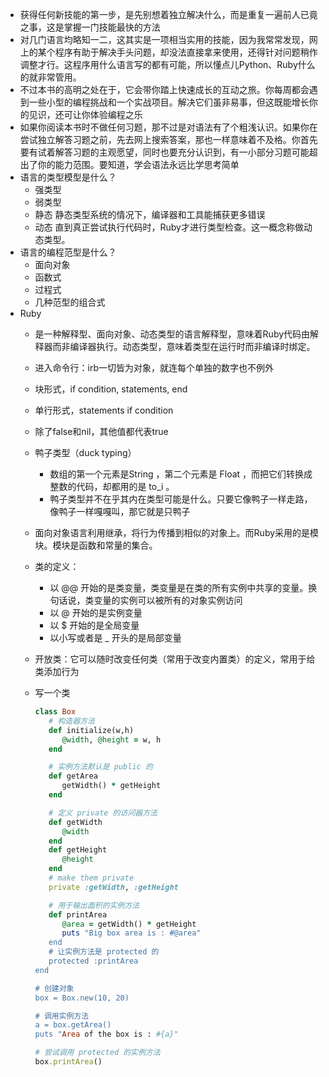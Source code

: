 - 获得任何新技能的第一步，是先别想着独立解决什么，而是重复一遍前人已竟之事，这是掌握一门技能最快的方法
- 对几门语言均略知一二，这其实是一项相当实用的技能，因为我常常发现，网上的某个程序有助于解决手头问题，却没法直接拿来使用，还得针对问题稍作调整才行。这程序用什么语言写的都有可能，所以懂点儿Python、Ruby什么的就非常管用。
- 不过本书的高明之处在于，它会带你踏上快速成长的互动之旅。你每周都会遇到一些小型的编程挑战和一个实战项目。解决它们虽非易事，但这既能增长你的见识，还可让你体验编程之乐
- 如果你阅读本书时不做任何习题，那不过是对语法有了个粗浅认识。如果你在尝试独立解答习题之前，先去网上搜索答案，那也一样意味着不及格。你首先要有试着解答习题的主观愿望，同时也要充分认识到，有一小部分习题可能超出了你的能力范围。要知道，学会语法永远比学思考简单
- 语言的类型模型是什么？
  - 强类型
  - 弱类型
  - 静态
    静态类型系统的情况下，编译器和工具能捕获更多错误
  - 动态
    直到真正尝试执行代码时，Ruby才进行类型检查。这一概念称做动态类型。
- 语言的编程范型是什么？
  - 面向对象
  - 函数式
  - 过程式
  - 几种范型的组合式
- Ruby
  - 是一种解释型、面向对象、动态类型的语言解释型，意味着Ruby代码由解释器而非编译器执行。动态类型，意味着类型在运行时而非编译时绑定。
  
  - 进入命令行：irb一切皆为对象，就连每个单独的数字也不例外
  
  - 块形式，if condition, statements, end
  
  - 单行形式，statements if condition
  
  - 除了false和nil，其他值都代表true
  
  - 鸭子类型（duck typing）
    - 数组的第一个元素是String ，第二个元素是 Float ，而把它们转换成整数的代码，却都用的是 to_i 。
    - 鸭子类型并不在乎其内在类型可能是什么。只要它像鸭子一样走路，像鸭子一样嘎嘎叫，那它就是只鸭子
    
  - 面向对象语言利用继承，将行为传播到相似的对象上。而Ruby采用的是模块。模块是函数和常量的集合。
  
  - 类的定义：
    - 以 @@ 开始的是类变量，类变量是在类的所有实例中共享的变量。换句话说，类变量的实例可以被所有的对象实例访问
    - 以 @ 开始的是实例变量
    - 以 $ 开始的是全局变量
    - 以小写或者是 _ 开头的是局部变量
    
  - 开放类：它可以随时改变任何类（常用于改变内置类）的定义，常用于给类添加行为
  
  - 写一个类
  
    ```ruby
    class Box
       # 构造器方法
       def initialize(w,h)
          @width, @height = w, h
       end
    
       # 实例方法默认是 public 的
       def getArea
          getWidth() * getHeight
       end
    
       # 定义 private 的访问器方法
       def getWidth
          @width
       end
       def getHeight
          @height
       end
       # make them private
       private :getWidth, :getHeight
    
       # 用于输出面积的实例方法
       def printArea
          @area = getWidth() * getHeight
          puts "Big box area is : #@area"
       end
       # 让实例方法是 protected 的
       protected :printArea
    end
    
    # 创建对象
    box = Box.new(10, 20)
    
    # 调用实例方法
    a = box.getArea()
    puts "Area of the box is : #{a}"
    
    # 尝试调用 protected 的实例方法
    box.printArea()
    ```
  
    